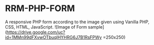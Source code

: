 # RRM-PHP-FORM
A responsive PHP form according to the image given using Vanilla PHP, CSS, HTML, JavaScript.
![Image of Form sample](https://drive.google.com/uc?id=1MMn99dFXvwOTbuqlHYHRG6J7B1RsFPWy =250x250)
